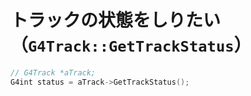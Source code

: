 # トラックの状態をしりたい（``G4Track::GetTrackStatus``）

```cpp
// G4Track *aTrack;
G4int status = aTrack->GetTrackStatus();
```
